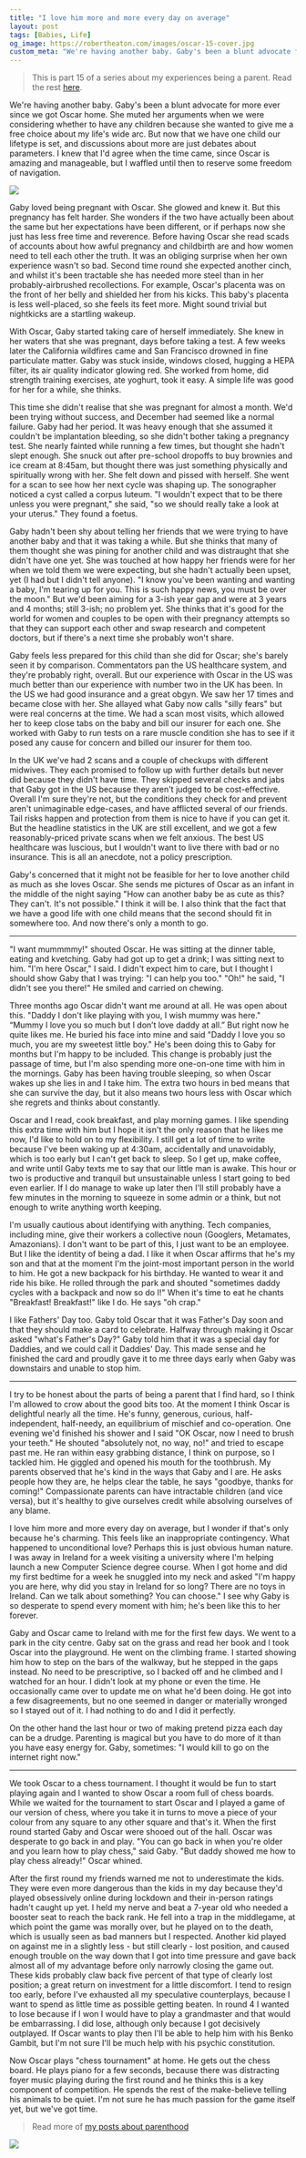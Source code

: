```yaml
---
title: "I love him more and more every day on average"
layout: post
tags: [Babies, Life]
og_image: https://robertheaton.com/images/oscar-15-cover.jpg
custom_meta: "We're having another baby. Gaby's been a blunt advocate for more ever since we got Oscar home. She muted her arguments when we were considering whether to have any children because she wanted to give me a free choice about my life's wide arc."
---
```

> This is part 15 of a series about my experiences being a parent. Read the rest [here](https://robertheaton.com#parenthood).

We're having another baby. Gaby's been a blunt advocate for more ever since we got Oscar home. She muted her arguments when we were considering whether to have any children because she wanted to give me a free choice about my life's wide arc. But now that we have one child our lifetype is set, and discussions about more are just debates about parameters. I knew that I'd agree when the time came, since Oscar is amazing and manageable, but I waffled until then to reserve some freedom of navigation.

<img src="/images/oscar-15-cover.jpg" />

Gaby loved being pregnant with Oscar. She glowed and knew it. But this pregnancy has felt harder. She wonders if the two have actually been about the same but her expectations have been different, or if perhaps now she just has less free time and reverence. Before having Oscar she read scads of accounts about how awful pregnancy and childbirth are and how women need to tell each other the truth. It was an obliging surprise when her own experience wasn't so bad. Second time round she expected another cinch, and whilst it's been tractable she has needed more steel than in her probably-airbrushed recollections. For example, Oscar's placenta was on the front of her belly and shielded her from his kicks. This baby's placenta is less well-placed, so she feels its feet more. Might sound trivial but nightkicks are a startling wakeup.

With Oscar, Gaby started taking care of herself immediately. She knew in her waters that she was pregnant, days before taking a test. A few weeks later the California wildfires came and San Francisco drowned in fine particulate matter. Gaby was stuck inside, windows closed, hugging a HEPA filter, its air quality indicator glowing red. She worked from home, did strength training exercises, ate yoghurt, took it easy. A simple life was good for her for a while, she thinks.

This time she didn't realise that she was pregnant for almost a month. We'd been trying without success, and December had seemed like a normal failure. Gaby had her period. It was heavy enough that she assumed it couldn't be implantation bleeding, so she didn't bother taking a pregnancy test. She nearly fainted while running a few times, but thought she hadn't slept enough. She snuck out after pre-school dropoffs to buy brownies and ice cream at 8:45am, but thought there was just something physically and spiritually wrong with her. She felt down and pissed with herself. She went for a scan to see how her next cycle was shaping up. The sonographer noticed a cyst called a corpus luteum. "I wouldn't expect that to be there unless you were pregnant," she said, "so we should really take a look at your uterus." They found a foetus.

Gaby hadn't been shy about telling her friends that we were trying to have another baby and that it was taking a while. But she thinks that many of them thought she was pining for another child and was distraught that she didn't have one yet. She was touched at how happy her friends were for her when we told them we were expecting, but she hadn't actually been upset, yet (I had but I didn't tell anyone). "I know you've been wanting and wanting a baby, I'm tearing up for you. This is such happy news, you must be over the moon." But we'd been aiming for a 3-ish year gap and were at 3 years and 4 months; still 3-ish; no problem yet. She thinks that it's good for the world for women and couples to be open with their pregnancy attempts so that they can support each other and swap research and competent doctors, but if there's a next time she probably won't share.

Gaby feels less prepared for this child than she did for Oscar; she's barely seen it by comparison. Commentators pan the US healthcare system, and they're probably right, overall. But our experience with Oscar in the US was much better than our experience with number two in the UK has been. In the US we had good insurance and a great obgyn. We saw her 17 times and became close with her. She allayed what Gaby now calls "silly fears" but were real concerns at the time. We had a scan most visits, which allowed her to keep close tabs on the baby and bill our insurer for each one. She worked with Gaby to run tests on a rare muscle condition she has to see if it posed any cause for concern and billed our insurer for them too.

In the UK we've had 2 scans and a couple of checkups with different midwives. They each promised to follow up with further details but never did because they didn't have time. They skipped several checks and jabs that Gaby got in the US because they aren't judged to be cost-effective. Overall I'm sure they're not, but the conditions they check for and prevent aren't unimaginable edge-cases, and have afflicted several of our friends. Tail risks happen and protection from them is nice to have if you can get it. But the headline statistics in the UK are still excellent, and we got a few reasonably-priced private scans when we felt anxious. The best US healthcare was luscious, but I wouldn't want to live there with bad or no insurance. This is all an anecdote, not a policy prescription.

Gaby's concerned that it might not be feasible for her to love another child as much as she loves Oscar. She sends me pictures of Oscar as an infant in the middle of the night saying "How can another baby be as cute as this? They can't. It's not possible." I think it will be. I also think that the fact that we have a good life with one child means that the second should fit in somewhere too. And now there's only a month to go.

-----

"I want mummmmy!" shouted Oscar. He was sitting at the dinner table, eating and kvetching. Gaby had got up to get a drink; I was sitting next to him. "I'm here Oscar," I said. I didn't expect him to care, but I thought I should show Gaby that I was trying: "I can help you too." "Oh!" he said, "I didn't see you there!" He smiled and carried on chewing.

Three months ago Oscar didn't want me around at all. He was open about this. "Daddy I don't like playing with you, I wish mummy was here." “Mummy I love you so much but I don’t love daddy at all.” But right now he quite likes me. He buried his face into mine and said "Daddy I love you so much, you are my sweetest little boy." He's been doing this to Gaby for months but I'm happy to be included. This change is probably just the passage of time, but I'm also spending more one-on-one time with him in the mornings. Gaby has been having trouble sleeping, so when Oscar wakes up she lies in and I take him. The extra two hours in bed means that she can survive the day, but it also means two hours less with Oscar which she regrets and thinks about constantly.

Oscar and I read, cook breakfast, and play morning games. I like spending this extra time with him but I hope it isn't the only reason that he likes me now, I'd like to hold on to my flexibility. I still get a lot of time to write because I've been waking up at 4:30am, accidentally and unavoidably, which is too early but I can't get back to sleep. So I get up, make coffee, and write until Gaby texts me to say that our little man is awake. This hour or two is productive and tranquil but unsustainable unless I start going to bed even earlier. If I do manage to wake up later then I'll still probably have a few minutes in the morning to squeeze in some admin or a think, but not enough to write anything worth keeping.

I'm usually cautious about identifying with anything. Tech companies, including mine, give their workers a collective noun (Googlers, Metamates, Amazonians). I don't want to be part of this, I just want to be an employee. But I like the identity of being a dad. I like it when Oscar affirms that he's my son and that at the moment I'm the joint-most important person in the world to him. He got a new backpack for his birthday. He wanted to wear it and ride his bike. He rolled through the park and shouted "sometimes daddy cycles with a backpack and now so do I!" When it's time to eat he chants "Breakfast! Breakfast!" like I do. He says "oh crap."

I like Fathers' Day too. Gaby told Oscar that it was Father's Day soon and that they should make a card to celebrate. Halfway through making it Oscar asked "what's Father's Day?" Gaby told him that it was a special day for Daddies, and we could call it Daddies' Day. This made sense and he finished the card and proudly gave it to me three days early when Gaby was downstairs and unable to stop him.

----

I try to be honest about the parts of being a parent that I find hard, so I think I'm allowed to crow about the good bits too. At the moment I think Oscar is delightful nearly all the time. He's funny, generous, curious, half-independent, half-needy, an equilibrium of mischief and co-operation. One evening we'd finished his shower and I said "OK Oscar, now I need to brush your teeth." He shouted "absolutely not, no way, no!" and tried to escape past me. He ran within easy grabbing distance, I think on purpose, so I tackled him. He giggled and opened his mouth for the toothbrush. My parents observed that he's kind in the ways that Gaby and I are. He asks people how they are, he helps clear the table, he says "goodbye, thanks for coming!" Compassionate parents can have intractable children (and vice versa), but it's healthy to give ourselves credit while absolving ourselves of any blame.

I love him more and more every day on average, but I wonder if that's only because he's charming. This feels like an inappropriate contingency. What happened to unconditional love? Perhaps this is just obvious human nature. I was away in Ireland for a week visiting a university where I'm helping launch a new Computer Science degree course. When I got home and did my first bedtime for a week he snuggled into my neck and asked "I'm happy you are here, why did you stay in Ireland for so long? There are no toys in Ireland. Can we talk about something? You can choose." I see why Gaby is so desperate to spend every moment with him; he's been like this to her forever.

Gaby and Oscar came to Ireland with me for the first few days. We went to a park in the city centre. Gaby sat on the grass and read her book and I took Oscar into the playground. He went on the climbing frame. I started showing him how to step on the bars of the walkway, but he stepped in the gaps instead. No need to be prescriptive, so I backed off and he climbed and I watched for an hour. I didn't look at my phone or even the time. He occasionally came over to update me on what he'd been doing. He got into a few disagreements, but no one seemed in danger or materially wronged so I stayed out of it. I had nothing to do and I did it perfectly.

On the other hand the last hour or two of making pretend pizza each day can be a drudge. Parenting is magical but you have to do more of it than you have easy energy for. Gaby, sometimes: "I would kill to go on the internet right now."

----

We took Oscar to a chess tournament. I thought it would be fun to start playing again and I wanted to show Oscar a room full of chess boards. While we waited for the tournament to start Oscar and I played a game of our version of chess, where you take it in turns to move a piece of your colour from any square to any other square and that's it. When the first round started Gaby and Oscar were shooed out of the hall. Oscar was desperate to go back in and play. "You can go back in when you're older and you learn how to play chess," said Gaby. "But daddy showed me how to play chess already!" Oscar whined.

After the first round my friends warned me not to underestimate the kids. They were even more dangerous than the kids in my day because they'd played obsessively online during lockdown and their in-person ratings hadn't caught up yet. I held my nerve and beat a 7-year old who needed a booster seat to reach the back rank. He fell into a trap in the middlegame, at which point the game was morally over, but he played on to the death, which is usually seen as bad manners but I respected. Another kid played on against me in a slightly less - but still clearly - lost position, and caused enough trouble on the way down that I got into time pressure and gave back almost all of my advantage before only narrowly closing the game out. These kids probably claw back five percent of that type of clearly lost position; a great return on investment for a little discomfort. I tend to resign too early, before I've exhausted all my speculative counterplays, because I want to spend as little time as possible getting beaten. In round 4 I wanted to lose because if I won I would have to play a grandmaster and that would be embarrassing. I did lose, although only because I got decisively outplayed. If Oscar wants to play then I'll be able to help him with his Benko Gambit, but I'm not sure I'll be much help with his psychic constitution.

Now Oscar plays "chess tournament" at home. He gets out the chess board. He plays piano for a few seconds, because there was distracting foyer music playing during the first round and he thinks this is a key component of competition. He spends the rest of the make-believe telling his animals to be quiet. I'm not sure he has much passion for the game itself yet, but we've got time.

> Read more of [my posts about parenthood](/#parenthood)

<img src="/images/oscar-15-end.jpg" />